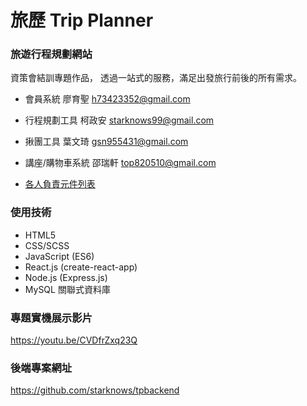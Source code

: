 # 旅歷 Trip Planner

### 旅遊行程規劃網站

資策會結訓專題作品，
透過一站式的服務，滿足出發旅行前後的所有需求。

- 會員系統 廖育聖 h73423352@gmail.com
- 行程規劃工具 柯政安 starknows99@gmail.com
- 揪團工具 葉文琦 gsn955431@gmail.com
- 講座/購物車系統 邵瑞軒 top820510@gmail.com

- [各人負責元件列表](https://github.com/starknows/tripplanner/blob/develop/fileDeveloper.md)

### 使用技術

- HTML5
- CSS/SCSS
- JavaScript (ES6)
- React.js (create-react-app)
- Node.js (Express.js)
- MySQL 關聯式資料庫

### 專題實機展示影片

https://youtu.be/CVDfrZxq23Q

### 後端專案網址

https://github.com/starknows/tpbackend
